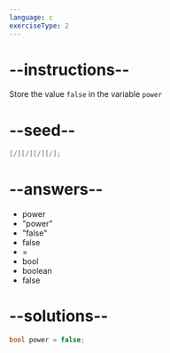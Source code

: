 ```yaml
---
language: c
exerciseType: 2
---
```


# --instructions--

Store the value `false` in the variable `power`

# --seed--

```c
[/][/][/][/];
```

# --answers--

- power
- "power"
- "false"
- false
-  = 
- bool 
- boolean 
- false

# --solutions--

```c
bool power = false;
```

